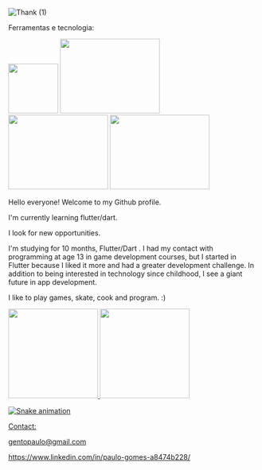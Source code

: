 ![Thank (1)](https://user-images.githubusercontent.com/110061019/183262417-ac8e7cf3-b401-4814-859f-80b6a345b1dc.gif)


Ferramentas e tecnologia:

<img src="https://cdn.jsdelivr.net/gh/devicons/devicon/icons/flutter/flutter-original.svg" width="100" height="100"/> <img src="https://cdn.jsdelivr.net/gh/devicons/devicon/icons/dart/dart-original-wordmark.svg" width="200" height="150"/> 
            <img src="https://cdn.jsdelivr.net/gh/devicons/devicon/icons/github/github-original-wordmark.svg" width="200" height="150"/> 
            <img src="https://cdn.jsdelivr.net/gh/devicons/devicon/icons/androidstudio/androidstudio-original-wordmark.svg" width="200" height="150"/> 
           
          
          
          
            
          

          
          


Hello everyone! Welcome to my Github profile.

I'm currently learning flutter/dart.

I look for new opportunities.

I'm studying for 10 months, Flutter/Dart . I had my contact with programming at age 13 in game development courses, but I started in Flutter because I liked it more and had a greater development challenge. In addition to being interested in technology since childhood, I see a giant future in app development.


I like to play games, skate, cook and program. :)


<div>
<a href="https://github.com/bath0ry">
<img height="180em" src="https://github-readme-stats.vercel.app/api/top-langs/?username=bath0ry&layout=compact&langs_count=7&theme=dracula"/>
<img height="180em" src="https://github-readme-stats.vercel.app/api?username=bath0ry&show_icons=true&theme=dracula&include_all_commits=true&count_private=true"/>
</div>


![Snake animation](https://github.com/bath0ry/bath0ry/blob/output/github-contribution-grid-snake.svg)


Contact:

gentopaulo@gmail.com
 
https://www.linkedin.com/in/paulo-gomes-a8474b228/


